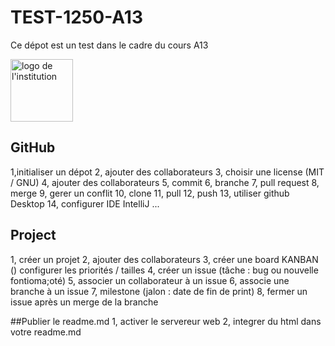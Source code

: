 # TEST-1250-A13
Ce dépot est un test dans le cadre du cours A13

<img src="logo.jpg" alt="logo de l'institution" width="100px">

## GitHub
1,initialiser un dépot
2, ajouter des collaborateurs
3, choisir une license (MIT / GNU)
4, ajouter des collaborateurs
5, commit
6, branche
7, pull request
8, merge
9, gerer un conflit
10, clone 
11, pull
12, push
13, utiliser github Desktop
14, configurer IDE IntelliJ
...

## Project
1, créer un projet
2, ajouter des collaborateurs
3, créer une board KANBAN ()
configurer les priorités / tailles
4, créer un issue (tâche : bug ou nouvelle fontioma;oté)
5, associer un collaborateur à un issue
6, associe une branche à un issue
7, milestone (jalon : date de fin de print)
8, fermer un issue après un merge de la branche

##Publier le readme.md
1, activer le servereur web
2, integrer du html dans votre readme.md

